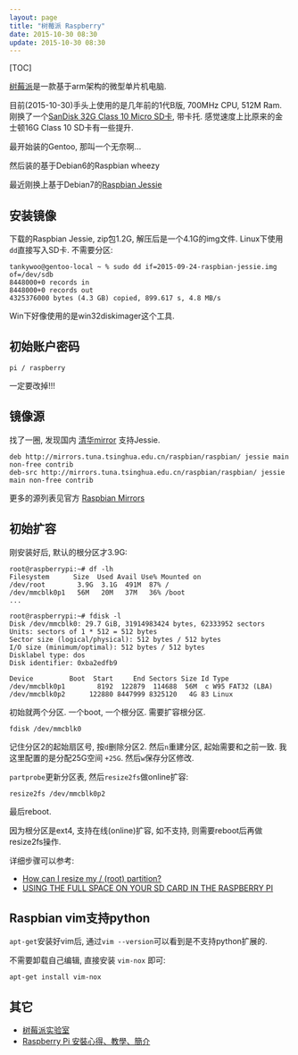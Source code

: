 ```yaml
---
layout: page
title: "树莓派 Raspberry"
date: 2015-10-30 08:30
update: 2015-10-30 08:30
---
```


[TOC]

[树莓派](https://www.raspberrypi.org/)是一款基于arm架构的微型单片机电脑.

目前(2015-10-30)手头上使用的是几年前的1代B版, 700MHz CPU, 512M Ram. 刚换了一个[SanDisk 32G Class 10 Micro SD卡](http://item.jd.com/679773.html), 带卡托. 感觉速度上比原来的金士顿16G Class 10 SD卡有一些提升.

最开始装的Gentoo, 那叫一个无奈啊...

然后装的基于Debian6的Raspbian wheezy

最近刚换上基于Debian7的[Raspbian Jessie](https://www.raspberrypi.org/downloads/raspbian/)


## 安装镜像 ##

下载的Raspbian Jessie, zip包1.2G, 解压后是一个4.1G的img文件. Linux下使用`dd`直接写入SD卡. 不需要分区:

	tankywoo@gentoo-local ~ % sudo dd if=2015-09-24-raspbian-jessie.img of=/dev/sdb
	8448000+0 records in
	8448000+0 records out
	4325376000 bytes (4.3 GB) copied, 899.617 s, 4.8 MB/s

Win下好像使用的是win32diskimager这个工具.

## 初始账户密码 ##

	pi / raspberry

一定要改掉!!!

## 镜像源 ##

找了一圈, 发现国内 [清华mirror](http://mirrors.tuna.tsinghua.edu.cn/help/#raspbian) 支持Jessie.

	deb http://mirrors.tuna.tsinghua.edu.cn/raspbian/raspbian/ jessie main non-free contrib
	deb-src http://mirrors.tuna.tsinghua.edu.cn/raspbian/raspbian/ jessie main non-free contrib

更多的源列表见官方 [Raspbian Mirrors](https://www.raspbian.org/RaspbianMirrors)

## 初始扩容 ##

刚安装好后, 默认的根分区才3.9G:

	root@raspberrypi:~# df -lh
	Filesystem      Size  Used Avail Use% Mounted on
	/dev/root        3.9G  3.1G  491M  87% /
	/dev/mmcblk0p1   56M   20M   37M   36% /boot
	...

	root@raspberrypi:~# fdisk -l
	Disk /dev/mmcblk0: 29.7 GiB, 31914983424 bytes, 62333952 sectors
	Units: sectors of 1 * 512 = 512 bytes
	Sector size (logical/physical): 512 bytes / 512 bytes
	I/O size (minimum/optimal): 512 bytes / 512 bytes
	Disklabel type: dos
	Disk identifier: 0xba2edfb9

	Device         Boot  Start     End Sectors Size Id Type
	/dev/mmcblk0p1        8192  122879  114688  56M  c W95 FAT32 (LBA)
	/dev/mmcblk0p2      122880 8447999 8325120   4G 83 Linux

初始就两个分区. 一个boot, 一个根分区. 需要扩容根分区.

	fdisk /dev/mmcblk0

记住分区2的起始扇区号, 按`d`删除分区2. 然后`n`重建分区, 起始需要和之前一致. 我这里配置的是分配25G空间 `+25G`. 然后`w`保存分区修改.

`partprobe`更新分区表, 然后`resize2fs`做online扩容:

	resize2fs /dev/mmcblk0p2

最后reboot.

因为根分区是ext4, 支持在线(online)扩容, 如不支持, 则需要reboot后再做resize2fs操作.

详细步骤可以参考:

* [How can I resize my / (root) partition?](http://raspberrypi.stackexchange.com/questions/499/how-can-i-resize-my-root-partition)
* [USING THE FULL SPACE ON YOUR SD CARD IN THE RASPBERRY PI](http://blog.retep.org/2012/06/19/using-the-full-space-on-your-sd-card/)

## Raspbian vim支持python ##

`apt-get`安装好vim后, 通过`vim --version`可以看到是不支持python扩展的.

不需要卸载自己编辑, 直接安装 `vim-nox` 即可:

    apt-get install vim-nox

## 其它 ##

* [树莓派实验室](http://shumeipai.nxez.com/)
* [Raspberry Pi 安裝心得、教學、簡介](https://wwssllabcd.github.io/blog/2013/01/31/how-to-setup-raspberry-pi/#安裝_OS)



